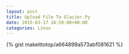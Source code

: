 ```yaml
---
layout: post                                                                                                              
title: Upload File To Glacier.Py                                                                                                                       
date: 2015-03-17 16:59:00+00:00                                                                                                                        
categories: Linux                                                                                                                
---                                                                                                                              
```


{% gist makeittotop/a664899a573abf081621 %}                                                                                                           

